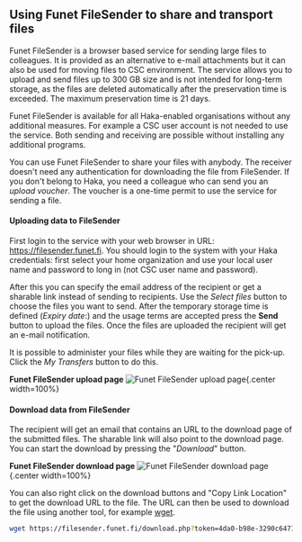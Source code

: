 ## Using Funet FileSender to share and transport files 

Funet FileSender is a browser based service for sending large files to colleagues. It is provided as an alternative to e-mail attachments but it can also be used for moving files to CSC environment. The service allows you to upload and send files up to 300 GB size and is not intended for long-term storage, as the files are deleted automatically after the preservation time is exceeded. The maximum preservation time is 21 days.

Funet FileSender is available for all Haka-enabled organisations without any additional measures. For example a CSC user account is not needed to use the service. Both sending and receiving are possible without installing any additional programs.

You can use Funet FileSender to share your files with anybody. The receiver doesn't need any authentication for downloading the file from FileSender. If you don't belong to Haka, you need a colleague who can send you an _upload voucher_. The voucher is a one-time permit to use the service for sending a file.

#### Uploading data to FileSender

First login to the service with your web browser in URL: <https://filesender.funet.fi>. You should login to the system with your Haka credentials: first select your home organization and use your local user name and password to long in (not CSC user name and password).

After this you can specify the email address of the recipient or get a sharable link instead of sending to recipients. Use the _Select files_ button to choose the files you want to send. After the temporary storage time is defined (_Expiry date_:) and the usage terms are accepted press the **Send** button to upload the files. Once the files are uploaded the recipient will get an e-mail notification.

It is possible to administer your files while they are waiting for the pick-up. Click the _My Transfers_ button to do this.

 **Funet FileSender upload page**
 ![Funet FileSender upload page](/img/funet_upload.png){.center width=100%}


#### Download data from FileSender

The recipient will get an email that contains an URL to the download page of the submitted files. The sharable link will also point to the download page. You can start the download by pressing the "_Download_" button. 

 **Funet FileSender download page**
 ![Funet FileSender download page](/img/funet_download.png){.center width=100%}

You can also right click on the download buttons and "Copy Link Location" to get the download URL to the file. The URL can then be used to download the file using another tool, for example [wget](wget.md).

```bash
wget https://filesender.funet.fi/download.php?token=4da0-b98e-3290c6471469&files_ids=36805
```
